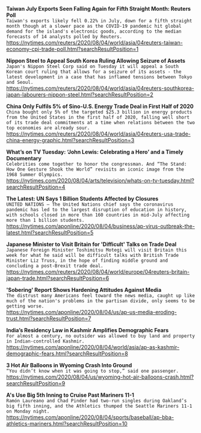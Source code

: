 **Taiwan July Exports Seen Falling Again for Fifth Straight Month: Reuters Poll**\
`Taiwan's exports likely fell 0.22% in July, down for a fifth straight month though at a slower pace as the COVID-19 pandemic hit global demand for the island's electronic goods, according to the median forecasts of 14 analysts polled by Reuters.`\
https://nytimes.com/reuters/2020/08/04/world/asia/04reuters-taiwan-economy-cpi-trade-poll.html?searchResultPosition=1

**Nippon Steel to Appeal South Korea Ruling Allowing Seizure of Assets**\
`Japan's Nippon Steel Corp said on Tuesday it will appeal a South Korean court ruling that allows for a seizure of its assets - the latest development in a case that has inflamed tensions between Tokyo and Seoul.`\
https://nytimes.com/reuters/2020/08/04/world/asia/04reuters-southkorea-japan-labourers-nippon-steel.html?searchResultPosition=2

**China Only Fulfils 5% of Sino-U.S. Energy Trade Deal in First Half of 2020**\
`China bought only 5% of the targeted $25.3 billion in energy products from the United States in the first half of 2020, falling well short of its trade deal commitments at a time when relations between the two top economies are already sour.`\
https://nytimes.com/reuters/2020/08/04/world/asia/04reuters-usa-trade-china-energy-graphic.html?searchResultPosition=3

**What’s on TV Tuesday: ‘John Lewis: Celebrating a Hero’ and a Timely Documentary**\
`Celebrities come together to honor the congressman. And “The Stand: How One Gesture Shook the World” revisits an iconic image from the 1968 Summer Olympics.`\
https://nytimes.com/2020/08/04/arts/television/whats-on-tv-tuesday.html?searchResultPosition=4

**The Latest: UN Says 1 Billion Students Affected by Closures**\
`UNITED NATIONS — The United Nations chief says the coronavirus pandemic has led to the largest disruption of education in history, with schools closed in more than 160 countries in mid-July affecting more than 1 billion students.`\
https://nytimes.com/aponline/2020/08/04/business/ap-virus-outbreak-the-latest.html?searchResultPosition=5

**Japanese Minister to Visit Britain for 'Difficult' Talks on Trade Deal**\
`Japanese Foreign Minister Toshimitsu Motegi will visit Britain this week for what he said will be difficult talks with British Trade Minister Liz Truss, in the hope of finding middle ground and concluding a post-Brexit trade deal.`\
https://nytimes.com/reuters/2020/08/04/world/europe/04reuters-britain-japan-trade.html?searchResultPosition=6

**'Sobering' Report Shows Hardening Attitudes Against Media**\
`The distrust many Americans feel toward the news media, caught up like much of the nation's problems in the partisan divide, only seems to be getting worse.`\
https://nytimes.com/aponline/2020/08/04/us/ap-us-media-eroding-trust.html?searchResultPosition=7

**India’s Residency Law in Kashmir Amplifies Demographic Fears**\
`For almost a century, no outsider was allowed to buy land and property in Indian-controlled Kashmir.`\
https://nytimes.com/aponline/2020/08/04/world/asia/ap-as-kashmir-demographic-fears.html?searchResultPosition=8

**3 Hot Air Balloons in Wyoming Crash Into Ground**\
`“You didn’t know when it was going to stop,” said one passenger.`\
https://nytimes.com/2020/08/04/us/wyoming-hot-air-balloons-crash.html?searchResultPosition=9

**A's Use Big 5th Inning to Cruise Past Mariners 11-1**\
`Ramón Laureano and Chad Pinder had two-run singles during Oakland’s big fifth inning, and the Athletics thumped the Seattle Mariners 11-1 on Monday night. `\
https://nytimes.com/aponline/2020/08/04/sports/baseball/ap-bba-athletics-mariners.html?searchResultPosition=10

